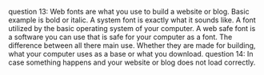 question 13: Web fonts are what you use to build a website or blog. Basic example is bold or italic. A system font is exactly what it sounds like. A font utilized by the basic operating system of your computer. A web safe font is a software you can use that is safe for your computer as a font. The difference between all there main use. Whether they are made for building, what your computer uses as a base or what you download.
question 14: In case something happens and your website or blog does not load correctly.
